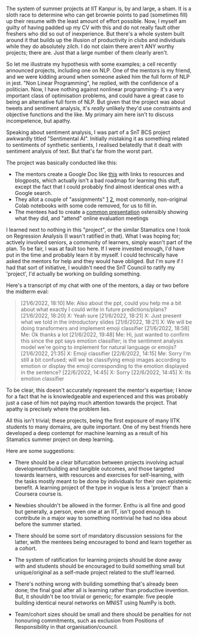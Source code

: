 The system of summer projects at IIT Kanpur is, by and large, a sham. It is a sloth race to determine who can get brownie points to pad (sometimes fill) up their resume with the least amount of effort possible. Now, I myself am guilty of having padded up my CV with this and do not really fault other freshers who did so out of inexperience. But there's a whole system built around it that builds up the illusion of productivity in clubs and individuals while they do absolutely zilch. I do not claim there aren't ANY worthy projects; there are. Just that a large number of them clearly aren't.

So let me illustrate my hypothesis with some examples; a cell recently announced projects, including one on NLP. One of the mentors is my friend, and we were kidding around when someone asked him the full form of NLP in jest. "Non Linear Programming", he replied, with the confidence of a politician. Now, I have nothing against nonlinear programming- it's a very important class of optimisation problems, and could have a great case to being an alternative full form of NLP. But given that the project was about tweets and sentiment analysis, it's *really* unlikely they'd use constraints and objective functions and the like. My primary aim here isn't to discuss incompetence, but apathy.

Speaking about sentiment analysis, I was part of a SnT BCS project awkwardly titled "Sentimental AI". Initially mistaking it as something related to sentiments of synthetic sentients, I realised belatedly that it dealt with sentiment analysis of text. But that's far from the worst part. 

The project was basically conducted like this:
- The mentors create a Google Doc like [this](https://docs.google.com/document/d/1TxhgCzzk5S6ZyD_SnaM1BHiBtowW0Pu0LiQn1YHqYSw/edit) with links to resources and blogposts, which actually isn't a bad roadmap for learning this stuff, except the fact that I could probably find almost identical ones with a Google search.
- They allot a couple of "assignments" [1]() [2](), most commonly, non-original Colab notebooks with some code removed, for us to fill in.
- The mentees had to create a [common presentation](https://docs.google.com/presentation/d/1zKmLmZTdhtNtA8OLqHRFIWbF6FI3vAoTlLyQt5F-09g/edit#slide=id.p) ostensibly showing what they did, and "attend" online evaluation meetings

I learned next to nothing in this "project", or the similar Stamatics one I took on Regression Analysis (I wasn't ratified in that). What I was hoping for; actively involved seniors,  a community of learners, simply wasn't part of the plan. To be fair, I was at fault too here. If I were invested enough, I'd have put in the time and probably learn it by myself. I could technically have asked the mentors for help and they would have obliged. But I'm sure if I had that sort of initiative, I wouldn't need the SnT Council to ratify my 'project', I'd actually be working on building something. 

Here's a transcript of my chat with one of the mentors, a day or two before the midterm eval:
>[21/6/2022, 18:10] Me: Also about the ppt, could you help me a bit about what exactly I could write in future predictions/plans?
>[21/6/2022, 18:20] X: Yeah sure
>[21/6/2022, 18:21] X: Just present what we told in the introductory slides
>[21/6/2022, 18:21] X: We will be doing transformers and implement emoji classifier
>[21/6/2022, 18:58] Me: Ok thanks a lot
>[21/6/2022, 19:48] Me: Hi, just wanted to confirm this since the ppt says emotion classifier; is the sentiment analysis model we're going to implement for natural language or emojis?
>[21/6/2022, 21:35] X: Emoji classifier
>[22/6/2022, 14:15] Me: Sorry I'm still a bit confused; will we be classifying emoji images according to emotion or display the emoji corresponding to the emotion displayed in the sentence?
>[22/6/2022, 14:45] X: Sorry
>[22/6/2022, 14:45] X: Its emotion classifier

To be clear, this doesn't accurately represent the mentor's expertise; I know for a fact that he is knowledgeable and experienced and this was probably just a case of him not paying much attention towards the project. That apathy is precisely where the problem lies.

All this isn't trivial; these projects, being the first exposure of many IITK students to many domains, are quite important. One of my best friends here developed a deep contempt for machine learning as a result of his Stamatics summer project on deep learning.

Here are some suggestions:
- There should be a clear bifurcation between projects involving actual development/building and tangible outcomes, and those targeted towards learners, with resources and exercises for self-learning, with the tasks mostly meant to be done by individuals for their own epistemic benefit. A learning project of the type in vogue is less a 'project' than a Coursera course is.

- Newbies shouldn't be allowed in the former. Enthu is all fine and good but generally, a person, even one at an IIT, isn't good enough to contribute in a major way to something nontrivial he had no idea about before the summer started.

- There should be some sort of mandatory discussion sessions for the latter, with the mentees being encouraged to bond and learn together as a cohort. 

- The system of ratification for learning projects should be done away with and students should be encouraged to build something small but unique/original as a self-made project related to the stuff learned.

- There's nothing wrong with building something that's already been done; the final goal after all is learning rather than productive invention. But, it shouldn't be too trivial or generic; for example: five people building identical neural networks on MNIST using NumPy is both.

- Team/cohort sizes should be small and there should be penalties for not honouring commitments, such as exclusion from Positions of Responsibility in that organisation/council.